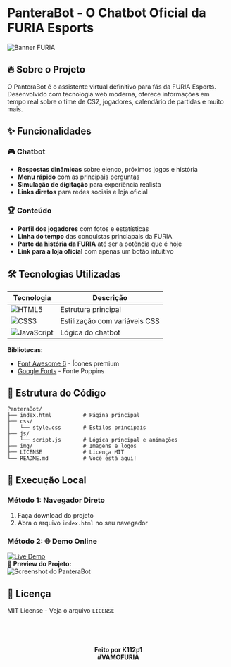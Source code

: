 # PanteraBot - O Chatbot Oficial da FURIA Esports

![Banner FURIA](https://static-cdn.jtvnw.net/jtv_user_pictures/77929c41-b8da-4ddf-8f1f-35a8f6d73a59-profile_banner-480.jpeg)

## 🔥 Sobre o Projeto
O PanteraBot é o assistente virtual definitivo para fãs da FURIA Esports. Desenvolvido com tecnologia web moderna, oferece informações em tempo real sobre o time de CS2, jogadores, calendário de partidas e muito mais.

## ✨ Funcionalidades

### 🎮 Chatbot
- **Respostas dinâmicas** sobre elenco, próximos jogos e história
- **Menu rápido** com as principais perguntas
- **Simulação de digitação** para experiência realista
- **Links diretos** para redes sociais e loja oficial

### 🏆 Conteúdo 
- **Perfil dos jogadores** com fotos e estatísticas
- **Linha do tempo** das conquistas princiapais da FURIA
- **Parte da história da FURIA** até ser a potência que é hoje
- **Link para a loja oficial** com apenas um botão intuitivo

## 🛠 Tecnologias Utilizadas

| Tecnologia | Descrição |
|------------|-----------|
| ![HTML5](https://img.shields.io/badge/HTML5-E34F26?style=flat&logo=html5&logoColor=white) | Estrutura principal |
| ![CSS3](https://img.shields.io/badge/CSS3-1572B6?style=flat&logo=css3&logoColor=white) | Estilização com variáveis CSS |
| ![JavaScript](https://img.shields.io/badge/JavaScript-F7DF1E?style=flat&logo=javascript&logoColor=black) | Lógica do chatbot |

**Bibliotecas:**
- [Font Awesome 6](https://fontawesome.com/) - Ícones premium
- [Google Fonts](https://fonts.google.com/) - Fonte Poppins

## 📁 Estrutura do Código

```plaintext
PanteraBot/
├── index.html          # Página principal
├── css/
│   └── style.css       # Estilos principais
├── js/
│   └── script.js       # Lógica principal e animações
├── img/                # Imagens e logos
├── LICENSE             # Licença MIT
└── README.md           # Você está aqui!
```


## 🚀 Execução Local
### Método 1: Navegador Direto
1. Faça download do projeto
2. Abra o arquivo `index.html` no seu navegador

### Método 2: 🌐 Demo Online

[![Live Demo](https://img.shields.io/badge/🚀_Live_Demo-GitHub_Pages-blue?style=for-the-badge&logo=github&logoColor=white)](https://K112p1Esc.github.io/)
<br>
📸 **Preview do Projeto:**
<br>
![Screenshot do PanteraBot](https://github.com/user-attachments/assets/e8184fc9-8927-4e05-8ebd-eec481b23e30)

## 📝 Licença
MIT License - Veja o arquivo `LICENSE`
## ­
<p align="center"> <b>Feito por K112p1</b><br> <b>#VAMOFURIA</b> </p> 
